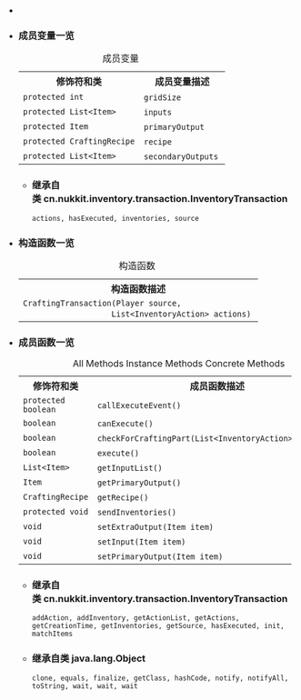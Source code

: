 <div class="summary">
<ul class="blockList">
<li class="blockList">  
<li class="blockList"><a name="field.summary">
<!--   -->
</a>
<h3>成员变量一览</h3>
<table class="memberSummary" border="0" cellpadding="3" cellspacing="0" summary="Field Summary table, listing fields, and an explanation">
<caption><span>成员变量</span><span class="tabEnd"> </span></caption>
<tr>
<th>修饰符和类</th>
<th>成员变量描述</th>
</tr>
<tr class="altColor">
<td class="colFirst"><code>protected int</code></td>
<td class="colLast"><code><span class="memberNameLink"><a >gridSize</a></span></code> </td>
</tr>
<tr class="rowColor">
<td class="colFirst"><code>protected <a  title="class or interface in java.util">List</a>&lt;<a  title="class in cn.nukkit.item">Item</a>&gt;</code></td>
<td class="colLast"><code><span class="memberNameLink"><a >inputs</a></span></code> </td>
</tr>
<tr class="altColor">
<td class="colFirst"><code>protected <a  title="class in cn.nukkit.item">Item</a></code></td>
<td class="colLast"><code><span class="memberNameLink"><a >primaryOutput</a></span></code> </td>
</tr>
<tr class="rowColor">
<td class="colFirst"><code>protected <a  title="interface in cn.nukkit.inventory">CraftingRecipe</a></code></td>
<td class="colLast"><code><span class="memberNameLink"><a >recipe</a></span></code> </td>
</tr>
<tr class="altColor">
<td class="colFirst"><code>protected <a  title="class or interface in java.util">List</a>&lt;<a  title="class in cn.nukkit.item">Item</a>&gt;</code></td>
<td class="colLast"><code><span class="memberNameLink"><a >secondaryOutputs</a></span></code> </td>
</tr>
</table>
<ul class="blockList">
<li class="blockList"><a name="fields.inherited.from.class.cn.nukkit.inventory.transaction.InventoryTransaction">
<!--   -->
</a>
<h3>继承自类 cn.nukkit.inventory.transaction.<a  title="class in cn.nukkit.inventory.transaction">InventoryTransaction</a></h3>
<code><a >actions</a>, <a >hasExecuted</a>, <a >inventories</a>, <a >source</a></code></li>
</ul>
</li>
</ul>
<!-- ======== CONSTRUCTOR SUMMARY ======== -->
<ul class="blockList">
<li class="blockList"><a name="constructor.summary">
<!--   -->
</a>
<h3>构造函数一览</h3>
<table class="memberSummary" border="0" cellpadding="3" cellspacing="0" summary="Constructor Summary table, listing constructors, and an explanation">
<caption><span>构造函数</span><span class="tabEnd"> </span></caption>
<tr>
<th>构造函数描述</th>
</tr>
<tr class="altColor">
<td class="colOne"><code><span class="memberNameLink"><a >CraftingTransaction</a></span>(<a  title="class in cn.nukkit">Player</a> source,
                   <a  title="class or interface in java.util">List</a>&lt;<a  title="class in cn.nukkit.inventory.transaction.action">InventoryAction</a>&gt; actions)</code> </td>
</tr>
</table>
</li>
</ul>
<!-- ========== METHOD SUMMARY =========== -->
<ul class="blockList">
<li class="blockList"><a name="method.summary">
<!--   -->
</a>
<h3>成员函数一览</h3>
<table class="memberSummary" border="0" cellpadding="3" cellspacing="0" summary="Method Summary table, listing methods, and an explanation">
<caption><span id="t0" class="activeTableTab"><span>All Methods</span><span class="tabEnd"> </span></span><span id="t2" class="tableTab"><span><a >Instance Methods</a></span><span class="tabEnd"> </span></span><span id="t4" class="tableTab"><span><a >Concrete Methods</a></span><span class="tabEnd"> </span></span></caption>
<tr>
<th>修饰符和类</th>
<th>成员函数描述</th>
</tr>
<tr id="i0" class="altColor">
<td class="colFirst"><code>protected boolean</code></td>
<td class="colLast"><code><span class="memberNameLink"><a >callExecuteEvent</a></span>()</code> </td>
</tr>
<tr id="i1" class="rowColor">
<td class="colFirst"><code>boolean</code></td>
<td class="colLast"><code><span class="memberNameLink"><a >canExecute</a></span>()</code> </td>
</tr>
<tr id="i2" class="altColor">
<td class="colFirst"><code>boolean</code></td>
<td class="colLast"><code><span class="memberNameLink"><a >checkForCraftingPart</a></span>(<a  title="class or interface in java.util">List</a>&lt;<a  title="class in cn.nukkit.inventory.transaction.action">InventoryAction</a>&gt; actions)</code> </td>
</tr>
<tr id="i3" class="rowColor">
<td class="colFirst"><code>boolean</code></td>
<td class="colLast"><code><span class="memberNameLink"><a >execute</a></span>()</code> </td>
</tr>
<tr id="i4" class="altColor">
<td class="colFirst"><code><a  title="class or interface in java.util">List</a>&lt;<a  title="class in cn.nukkit.item">Item</a>&gt;</code></td>
<td class="colLast"><code><span class="memberNameLink"><a >getInputList</a></span>()</code> </td>
</tr>
<tr id="i5" class="rowColor">
<td class="colFirst"><code><a  title="class in cn.nukkit.item">Item</a></code></td>
<td class="colLast"><code><span class="memberNameLink"><a >getPrimaryOutput</a></span>()</code> </td>
</tr>
<tr id="i6" class="altColor">
<td class="colFirst"><code><a  title="interface in cn.nukkit.inventory">CraftingRecipe</a></code></td>
<td class="colLast"><code><span class="memberNameLink"><a >getRecipe</a></span>()</code> </td>
</tr>
<tr id="i7" class="rowColor">
<td class="colFirst"><code>protected void</code></td>
<td class="colLast"><code><span class="memberNameLink"><a >sendInventories</a></span>()</code> </td>
</tr>
<tr id="i8" class="altColor">
<td class="colFirst"><code>void</code></td>
<td class="colLast"><code><span class="memberNameLink"><a >setExtraOutput</a></span>(<a  title="class in cn.nukkit.item">Item</a> item)</code> </td>
</tr>
<tr id="i9" class="rowColor">
<td class="colFirst"><code>void</code></td>
<td class="colLast"><code><span class="memberNameLink"><a >setInput</a></span>(<a  title="class in cn.nukkit.item">Item</a> item)</code> </td>
</tr>
<tr id="i10" class="altColor">
<td class="colFirst"><code>void</code></td>
<td class="colLast"><code><span class="memberNameLink"><a >setPrimaryOutput</a></span>(<a  title="class in cn.nukkit.item">Item</a> item)</code> </td>
</tr>
</table>
<ul class="blockList">
<li class="blockList"><a name="methods.inherited.from.class.cn.nukkit.inventory.transaction.InventoryTransaction">
<!--   -->
</a>
<h3>继承自类 cn.nukkit.inventory.transaction.<a  title="class in cn.nukkit.inventory.transaction">InventoryTransaction</a></h3>
<code><a >addAction</a>, <a >addInventory</a>, <a >getActionList</a>, <a >getActions</a>, <a >getCreationTime</a>, <a >getInventories</a>, <a >getSource</a>, <a >hasExecuted</a>, <a >init</a>, <a >matchItems</a></code></li>
</ul>
<ul class="blockList">
<li class="blockList"><a name="methods.inherited.from.class.java.lang.Object">
<!--   -->
</a>
<h3>继承自类 java.lang.<a  title="class or interface in java.lang">Object</a></h3>
<code><a  title="class or interface in java.lang">clone</a>, <a  title="class or interface in java.lang">equals</a>, <a  title="class or interface in java.lang">finalize</a>, <a  title="class or interface in java.lang">getClass</a>, <a  title="class or interface in java.lang">hashCode</a>, <a  title="class or interface in java.lang">notify</a>, <a  title="class or interface in java.lang">notifyAll</a>, <a  title="class or interface in java.lang">toString</a>, <a  title="class or interface in java.lang">wait</a>, <a  title="class or interface in java.lang">wait</a>, <a  title="class or interface in java.lang">wait</a></code></li>
</ul>
</li>
</ul>
</li>
</ul>
</div>
